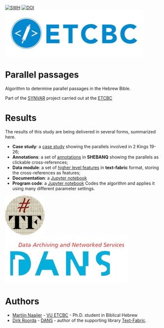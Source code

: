 [![SWH](https://archive.softwareheritage.org/badge/origin/https://github.com/ETCBC/parallels/)](https://archive.softwareheritage.org/browse/origin/https://github.com/ETCBC/parallels/)
[![DOI](https://zenodo.org/badge/104842865.svg)](https://zenodo.org/badge/latestdoi/104842865)
[![etcbc](images/etcbc.png)](http://www.etcbc.nl)

# Parallel passages
Algorithm to determine parallel passages in the Hebrew Bible.

Part of the
[SYNVAR](https://www.nwo.nl/en/research-and-results/research-projects/i/30/9930.html)
project carried out at the 
[ETCBC](http://etcbc.nl)

# Results

The results of this study are being delivered in several forms, summarized here.

* **Case study**: a 
  [case study](https://github.com/ETCBC/parallels/blob/master/programs/kings_ii.ipynb)
  showing the parallels involved in 2 Kings 19-26; 
* **Annotations**: a set of
  [annotations](https://shebanq.ancient-data.org/hebrew/note?version=4b&id=Mnxjcm9zc3JlZg__&tp=txt_tb1&nget=v)
  in **SHEBANQ** showing the parallels as clickable cross-references;
* **Data module**: a set of 
  [higher level features](https://github.com/ETCBC/parallels/tree/master/tf)
  in **text-fabric** format, storing the cross-references as features;
* **Documentation**: a
  [Jupyter notebook](https://nbviewer.jupyter.org/github/etcbc/parallels/blob/master/programs/parallels.ipynb)
* **Program code**: a
  [Jupyter notebook](https://github.com/ETCBC/parallels/tree/master/programs)
  Codes the algorithm and applies it using many different
  parameter settings.

![tf](images/tf-small.png)
[![dans](images/dans.png)](https://www.dans.knaw.nl)

# Authors
* [Martijn Naaijer](mailto:m.naaijer@vu.nl) -
  [VU ETCBC](http://etcbc.nl) -
  Ph.D. student in Biblical Hebrew
* [Dirk Roorda](mailto:dirk.roorda@dans.knaw.nl) -
  [DANS](https://dans.knaw.nl/en/front-page?set_language=en) -
  author of the supporting library
  [Text-Fabric](https://github.com/Dans-labs/text-fabric).

